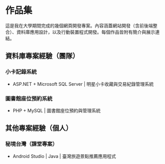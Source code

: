 # 作品集
這是我在大學期間完成的幾個網頁開發專案。內容涵蓋網站開發（含前後端整合）、資料庫應用設計，以及行動裝置程式開發。每個作品皆附有簡介與展示連結。

## 資料庫專案經驗（團隊）
###  小卡記錄系統
- ASP.NET + Microsoft SQL Server | 明星小卡收藏與交易紀錄管理系統
### 圖書館座位預約系統
- PHP + MySQL | 圖書館座位預約與管理系統
  
## 其他專案經驗（個人）
### 秘境台灣（課堂專案）
- Android Studio | Java | 臺灣旅遊景點推薦應用程式
